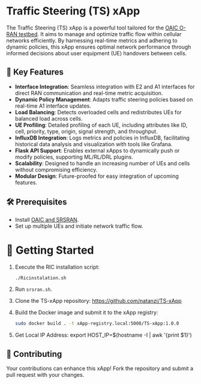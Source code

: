 # Traffic Steering (TS) xApp

The Traffic Steering (TS) xApp is a powerful tool tailored for the [OAIC O-RAN testbed](https://www.openaicellular.org/). It aims to manage and optimize traffic flow within cellular networks efficiently. By harnessing real-time metrics and adhering to dynamic policies, this xApp ensures optimal network performance through informed decisions about user equipment (UE) handovers between cells.

## 🌟 Key Features

- **Interface Integration**: Seamless integration with E2 and A1 interfaces for direct RAN communication and real-time metric acquisition.
- **Dynamic Policy Management**: Adapts traffic steering policies based on real-time A1 interface updates.
- **Load Balancing**: Detects overloaded cells and redistributes UEs for balanced load across cells.
- **UE Profiling**: Detailed profiling of each UE, including attributes like ID, cell, priority, type, origin, signal strength, and throughput.
- **InfluxDB Integration**: Logs metrics and policies in InfluxDB, facilitating historical data analysis and visualization with tools like Grafana.
- **Flask API Support**: Enables external xApps to dynamically push or modify policies, supporting ML/RL/DRL plugins.
- **Scalability**: Designed to handle an increasing number of UEs and cells without compromising efficiency.
- **Modular Design**: Future-proofed for easy integration of upcoming features.

## 🛠 Prerequisites

- Install [OAIC and SRSRAN](https://openaicellular.github.io/oaic/).
- Set up multiple UEs and initiate network traffic flow.

# 🚀 Getting Started

1. Execute the RIC installation script:
   ```bash
   ./Ricinstalation.sh

2. Run `srsran.sh`.

4. Clone the TS-xApp repository: https://github.com/natanzi/TS-xApp
5. Build the Docker image and submit it to the xApp registry:
   ```bash
   sudo docker build . -t xApp-registry.local:5008/TS-xApp:1.0.0

6. Get Local IP Address:
export HOST_IP=$(hostname -I | awk '{print $1}')   

   

## 🤝 Contributing
Your contributions can enhance this xApp! Fork the repository and submit a pull request with your changes.
